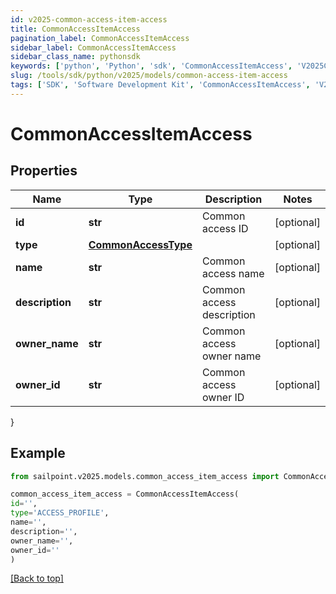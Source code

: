 ```yaml
---
id: v2025-common-access-item-access
title: CommonAccessItemAccess
pagination_label: CommonAccessItemAccess
sidebar_label: CommonAccessItemAccess
sidebar_class_name: pythonsdk
keywords: ['python', 'Python', 'sdk', 'CommonAccessItemAccess', 'V2025CommonAccessItemAccess'] 
slug: /tools/sdk/python/v2025/models/common-access-item-access
tags: ['SDK', 'Software Development Kit', 'CommonAccessItemAccess', 'V2025CommonAccessItemAccess']
---
```


# CommonAccessItemAccess


## Properties

Name | Type | Description | Notes
------------ | ------------- | ------------- | -------------
**id** | **str** | Common access ID | [optional] 
**type** | [**CommonAccessType**](common-access-type) |  | [optional] 
**name** | **str** | Common access name | [optional] 
**description** | **str** | Common access description | [optional] 
**owner_name** | **str** | Common access owner name | [optional] 
**owner_id** | **str** | Common access owner ID | [optional] 
}

## Example

```python
from sailpoint.v2025.models.common_access_item_access import CommonAccessItemAccess

common_access_item_access = CommonAccessItemAccess(
id='',
type='ACCESS_PROFILE',
name='',
description='',
owner_name='',
owner_id=''
)

```
[[Back to top]](#) 

